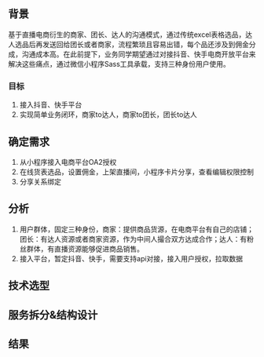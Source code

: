 ## 背景
基于直播电商衍生的商家、团长、达人的沟通模式，通过传统excel表格选品，达人选品后再发送回给团长或者商家，流程繁琐且容易出错，每个品还涉及到佣金分成，沟通成本高。在此前提下，业务同学期望通过对接抖音、快手电商开放平台来解决这些痛点，通过微信小程序Sass工具承载，支持三种身份用户使用。

### 目标
1. 接入抖音、快手平台
2. 实现简单业务闭环，商家to达人，商家to团长，团长to达人

## 确定需求
1. 从小程序接入电商平台OA2授权
2. 在线货表选品，设置佣金，上架直播间，小程序卡片分享，查看编辑权限控制
3. 分享关系绑定

## 分析
1. 用户群体，固定三种身份，商家：提供商品货源，在电商平台有自己的店铺；团长：有达人资源或者商家资源，作为中间人撮合双方达成合作；达人：有粉丝群体，有直播资源能够促进商品销售。
2. 接入平台，暂定抖音、快手，需要支持api对接，接入用户授权，拉取数据


## 技术选型

## 服务拆分&结构设计

## 结果